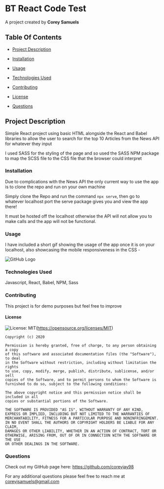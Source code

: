 # BT React Code Test

A project created by **Corey Samuels**

## Table Of Contents

- [Project Description](#project-description)

- [Installation](#installation)

- [Usage](#usage)

- [Technologies Used](#technologies-used)

- [Contributing](#contributing)

- [License](#license)

- [Questions](#questions)

## Project Description

Simple React project using basic HTML alongside the React and Babel libraries to allow the user to search for the top 10 Articles from the News API for whatever they input

I used SASS for the styling of the page and so used the SASS NPM package to map the SCSS file to the CSS file that the browser could interpret

### Installation

Due to complications with the News API the only current way to use the app is to clone the repo and run on your own machine

Simply clone the Repo and run the command `npx serve`, then go to whatever localhost port the serve package gives you and view the app there!

It must be hosted off the localhost otherwise the API will not allow you to make calls and the app will not be functional.

### Usage

I have included a short gif showing the usage of the app once it is on your localhost, also showcasing the mobile responsiveness in the CSS -

![GitHub Logo](/assets/testingApp.gif)

### Technologies Used

Javascript, React, Babel, NPM, Sass

### Contributing

This project is for demo purposes but feel free to improve

#### License

![License: MIT](https://img.shields.io/badge/License-MIT-yellow.svg)(https://opensource.org/licenses/MIT)

    Copyright (c) 2020

    Permission is hereby granted, free of charge, to any person obtaining a copy
    of this software and associated documentation files (the "Software"), to deal
    in the Software without restriction, including without limitation the rights
    to use, copy, modify, merge, publish, distribute, sublicense, and/or sell
    copies of the Software, and to permit persons to whom the Software is
    furnished to do so, subject to the following conditions:

    The above copyright notice and this permission notice shall be included in all
    copies or substantial portions of the Software.

    THE SOFTWARE IS PROVIDED "AS IS", WITHOUT WARRANTY OF ANY KIND,
    EXPRESS OR IMPLIED, INCLUDING BUT NOT LIMITED TO THE WARRANTIES OF
    MERCHANTABILITY, FITNESS FOR A PARTICULAR PURPOSE AND NONINFRINGEMENT.
    IN NO EVENT SHALL THE AUTHORS OR COPYRIGHT HOLDERS BE LIABLE FOR ANY CLAIM,
    DAMAGES OR OTHER LIABILITY, WHETHER IN AN ACTION OF CONTRACT, TORT OR
    OTHERWISE, ARISING FROM, OUT OF OR IN CONNECTION WITH THE SOFTWARE OR THE USE
    OR OTHER DEALINGS IN THE SOFTWARE.

### Questions

Check out my GitHub page here: https://github.com/coreyjay98

For any additional questions please feel free to reach me at coreyjsamuels@gmail.com
